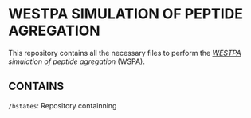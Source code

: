 # WESTPA SIMULATION OF PEPTIDE AGREGATION

This repository contains all the necessary files to perform the _[WESTPA] simulation of peptide agregation_ (WSPA).

[WESTPA]: https://github.com/westpa/westpa
## CONTAINS

`/bstates`: Repository containning   
